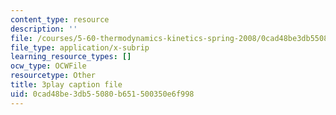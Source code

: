 ```yaml
---
content_type: resource
description: ''
file: /courses/5-60-thermodynamics-kinetics-spring-2008/0cad48be3db55080b651500350e6f998_srjNMMtPATo.vtt
file_type: application/x-subrip
learning_resource_types: []
ocw_type: OCWFile
resourcetype: Other
title: 3play caption file
uid: 0cad48be-3db5-5080-b651-500350e6f998
---
```

